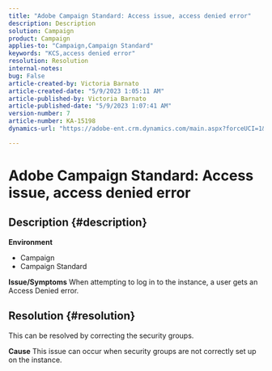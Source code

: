 ```yaml
---
title: "Adobe Campaign Standard: Access issue, access denied error"
description: Description
solution: Campaign
product: Campaign
applies-to: "Campaign,Campaign Standard"
keywords: "KCS,access denied error"
resolution: Resolution
internal-notes: 
bug: False
article-created-by: Victoria Barnato
article-created-date: "5/9/2023 1:05:11 AM"
article-published-by: Victoria Barnato
article-published-date: "5/9/2023 1:07:41 AM"
version-number: 7
article-number: KA-15198
dynamics-url: "https://adobe-ent.crm.dynamics.com/main.aspx?forceUCI=1&pagetype=entityrecord&etn=knowledgearticle&id=8ea1ff85-05ee-ed11-8849-6045bd0065b6"

---
```

# Adobe Campaign Standard: Access issue, access denied error

## Description {#description}

<b>Environment</b>
- Campaign
- Campaign Standard


<b>Issue/Symptoms</b>
When attempting to log in to the instance, a user gets an Access Denied error.


## Resolution {#resolution}




This can be resolved by correcting the security groups.


<b>Cause</b>
This issue can occur when security groups are not correctly set up on the instance.
